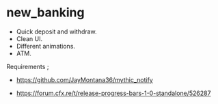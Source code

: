# new_banking

- Quick deposit and withdraw.
- Clean UI.
- Different animations.
- ATM.

Requirements ;

- https://github.com/JayMontana36/mythic_notify

- https://forum.cfx.re/t/release-progress-bars-1-0-standalone/526287
